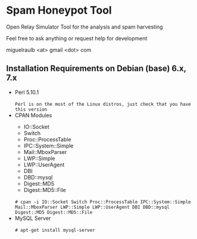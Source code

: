 <h1>Spam Honeypot Tool</h1>

Open Relay Simulator Tool for the analysis and spam harvesting

Feel free to ask anything or request help for development

miguelraulb &lt;at&gt; gmail &lt;dot&gt; com

<h2>Installation Requirements on Debian (base) 6.x, 7.x</h2>
<ul>
	<li>Perl 5.10.1</li><br>
	<code>Perl is on the most of the Linux distros, just check that you have this version</code><br>
	<li>CPAN Modules</li>
	<ul>
		<li>IO::Socket</li>
		<li>Switch</li>
		<li>Proc::ProcessTable</li>
		<li>IPC::System::Simple</li>
		<li>Mail::MboxParser</li>
		<li>LWP::Simple</li>
		<li>LWP::UserAgent</li>
		<li>DBI</li>
		<li>DBD::mysql</li>
		<li>Digest::MD5</li>
		<li>Digest::MD5::File</li>
	</ul><br>
	<code># cpan -i IO::Socket Switch Proc::ProcessTable IPC::System::Simple Mail::MboxParser LWP::Simple LWP::UserAgent DBI DBD::mysql Digest::MD5 Digest::MD5::File</code>
	<li>MySQL Server</li><br>
	<code># apt-get install mysql-server</code>
</ul>
